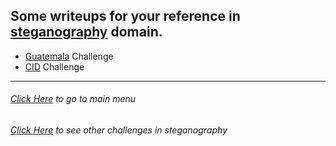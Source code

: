 ## Some writeups for your reference in [steganography](https://en.wikipedia.org/wiki/Steganography) domain.

* [Guatemala](http://klsgit-wgcs.github.io/VishwaCTF-2023/writeups/Steganography/Guatemala) Challenge
* [CID](http://klsgit-wgcs.github.io/VishwaCTF-2023/writeups/Steganography/cid) Challenge


---------
###### [Click Here](http://klsgit-wgcs.github.io/VishwaCTF-2023) to go to main menu
###### [Click Here](http://klsgit-wgcs.github.io/VishwaCTF-2023/writeups/Steganography) to see other challenges in *steganography*
